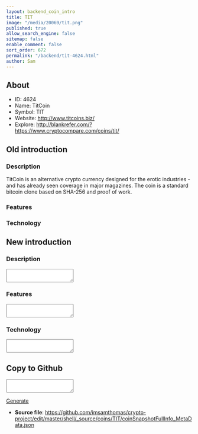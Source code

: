 ```yaml
---
layout: backend_coin_intro
title: TIT
image: "/media/20069/tit.png"
published: true
allow_search_engine: false
sitemap: false
enable_comment: false
sort_order: 672
permalink: "/backend/tit-4624.html"
author: Sam
---
```


## About

- ID: 4624
- Name: TitCoin
- Symbol: TIT
- Website: http://www.titcoins.biz/
- Explore: http://blankrefer.com/?https://www.cryptocompare.com/coins/tit/


## Old introduction

### Description

<p>TitCoin is an alternative crypto currency designed for the erotic industries - and has already seen coverage in major magazines. The coin is a standard bitcoin clone based on SHA-256 and proof of work.</p>

### Features


### Technology




## New introduction


### Description
<textarea id="meta_description" name="description"></textarea>

### Features
<textarea id="meta_features" name="features"></textarea>

### Technology
<textarea id="meta_technology" name="technology"></textarea>


## Copy to Github

<textarea id="coinsnapshotfullinfo_metadata"></textarea>

<a href="#gen" onclick="generateMetaDatJson()">Generate</a>

- **Source file**: <a href="https://github.com/imsamthomas/crypto-project/edit/master/shell/_source/coins/TIT/coinSnapshotFullInfo_MetaData.json">https://github.com/imsamthomas/crypto-project/edit/master/shell/_source/coins/TIT/coinSnapshotFullInfo_MetaData.json</a>


